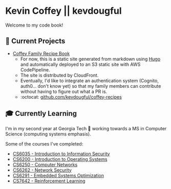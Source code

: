 # Kevin Coffey || kevdougful

Welcome to my code book!

## 🔭 Current Projects

- [Coffey Family Recipe Book](https://coffey.family)
  - For now, this is a static site generated from markdown using [Hugo](https://gohugo.io) and automatically deployed to an S3 static site with AWS CodePipeline.
  - The site is distributed by CloudFront.
  - Eventually, I'd like to integrate an authentication system (Cognito, auth0... don't know yet) so that my family members can contribute without having to figure out what a PR is.
  - :octocat: [github.com/kevdougful/coffey-recipes](https://github.com/kevdougful/coffey-recipes)

## :mortar_board: Currently Learning

I'm in my second year at Georgia Tech :honeybee: working towards a MS in Computer Science (computing systems emphasis).

Some of the courses I've completed:

- [CS6035 - Introduction to Information Security](http://omscs.gatech.edu/cs-6035-introduction-to-information-security)
- [CS6200 - Introduction to Operating Systems](http://omscs.gatech.edu/cs-6200-introduction-operating-systems)
- [CS6250 - Computer Networks](http://omscs.gatech.edu/cs-6250-computer-networks)
- [CS6262 - Network Security](http://omscs.gatech.edu/cs-6262-network-security)
- [CS6291 - Embedded Systems Optimization](https://omscs.gatech.edu/cs-6291-embedded-systems-optimization)
- [CS7642 - Reinforcement Learning](https://www.omscs.gatech.edu/cs-7642-reinforcement-learning)

<!--
**kevdougful/kevdougful** is a ✨ _special_ ✨ repository because its `README.md` (this file) appears on your GitHub profile.

Here are some ideas to get you started:

- 🔭 I’m currently working on ...
- 🌱 I’m currently learning ...
- 👯 I’m looking to collaborate on ...
- 🤔 I’m looking for help with ...
- 💬 Ask me about ...
- 📫 How to reach me: ...
- 😄 Pronouns: ...
- ⚡ Fun fact: ...
-->
